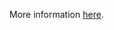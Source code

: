 More information [here](https://docs.prismacloud.io/en/enterprise-edition/policy-reference/aws-policies/aws-general-policies/bc-aws-326).
